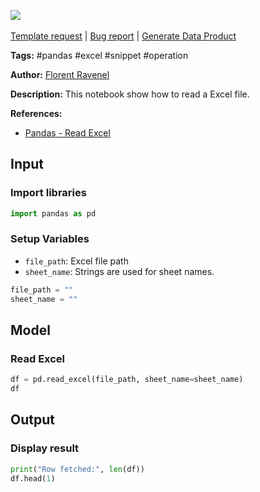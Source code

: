 <a href="https://app.naas.ai/user-redirect/naas/downloader?url=https://raw.githubusercontent.com/jupyter-naas/awesome-notebooks/master/Pandas/Pandas_Read_Excel.ipynb" target="_parent"><img src="https://naasai-public.s3.eu-west-3.amazonaws.com/open_in_naas.svg"/></a><br><br><a href="https://github.com/jupyter-naas/awesome-notebooks/issues/new?assignees=&labels=&template=template-request.md&title=Tool+-+Action+of+the+notebook+">Template request</a> | <a href="https://github.com/jupyter-naas/awesome-notebooks/issues/new?assignees=&labels=bug&template=bug_report.md&title=Pandas+-+Read+Excel:+Error+short+description">Bug report</a> | <a href="https://app.naas.ai/user-redirect/naas/downloader?url=https://raw.githubusercontent.com/jupyter-naas/awesome-notebooks/master/Naas/Naas_Start_data_product.ipynb" target="_parent">Generate Data Product</a>

**Tags:** #pandas #excel #snippet #operation

**Author:** [Florent Ravenel](https://www.linkedin.com/in/florent-ravenel/)

**Description:** This notebook show how to read a Excel file.

**References:**
- [Pandas - Read Excel](https://pandas.pydata.org/docs/reference/api/pandas.read_excel.html)

## Input

### Import libraries


```python
import pandas as pd
```

### Setup Variables
- `file_path`: Excel file path
- `sheet_name`: Strings are used for sheet names.


```python
file_path = ""
sheet_name = ""
```

## Model

### Read Excel


```python
df = pd.read_excel(file_path, sheet_name=sheet_name)
df
```

## Output

### Display result


```python
print("Row fetched:", len(df))
df.head(1)
```
